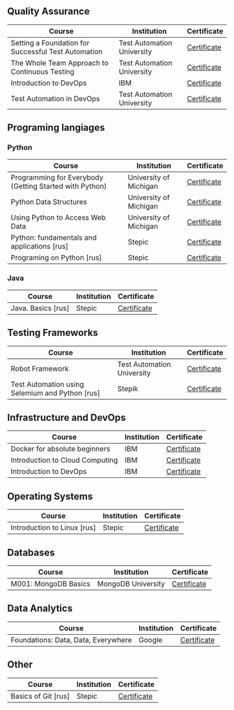 ## Quality Assurance

| Course | Institution | Certificate |
| --- | --- | --- |
|Setting a Foundation for Successful Test Automation|Test Automation University|[Certificate](https://testautomationu.applitools.com/certificate/?id=ae0b90ac)|
|The Whole Team Approach to Continuous Testing|Test Automation University|[Certificate](https://testautomationu.applitools.com/certificate/?id=bc423680)|
|Introduction to DevOps|IBM|[Certificate](https://coursera.org/share/d4bfe0b9b21ba445553c12344ab43de7)|
|Test Automation in DevOps|Test Automation University|[Certificate](https://testautomationu.applitools.com/certificate/?id=6ba5c851)|

## Programing langiages

### Python

| Course | Institution | Certificate |
| --- | --- | --- |
| Programming for Everybody (Getting Started with Python) | University of Michigan | [Certificate](https://www.coursera.org/account/accomplishments/certificate/3LHRGZ2B4Z5B) |
| Python Data Structures |  University of Michigan | [Certificate](https://www.coursera.org/account/accomplishments/certificate/RJP79U54W4NY) |
| Using Python to Access Web Data |  University of Michigan | [Certificate](https://www.coursera.org/account/accomplishments/certificate/2DA9NQLTXQWN) |
|Python: fundamentals and applications [rus]|Stepic|[Certificate](https://stepik.org/cert/35420)|
|Programing on Python [rus]|Stepic|[Certificate](https://stepik.org/cert/25845)|

### Java

| Course | Institution | Certificate |
| --- | --- | --- |
|Java. Basics [rus]|Stepic|[Certificate](https://stepik.org/cert/163153)|

## Testing Frameworks

| Course | Institution | Certificate |
| --- | --- | --- |
|Robot Framework|Test Automation University|[Certificate]([https://testautomationu.applitools.com/](https://testautomationu.applitools.com/certificate/?id=053f992b))|
|Test Automation using Selemium and Python [rus] | Stepik | [Certificate](https://stepik.org/cert/2121817) |


## Infrastructure and DevOps

| Course | Institution | Certificate |
| --- | --- | --- |
|Docker for absolute beginners|IBM|[Certificate](https://coursera.org/share/427041750cd6fa838c75fa542f880506)|
|Introduction to Cloud Computing|IBM|[Certificate](https://coursera.org/share/c4fb86665b6053db4f1d43c4fb1bf606)|
|Introduction to DevOps|IBM|[Certificate](https://coursera.org/share/d4bfe0b9b21ba445553c12344ab43de7)|


## Operating Systems

| Course | Institution | Certificate |
| --- | --- | --- |
|Introduction to Linux [rus]|Stepic|[Certificate](https://stepik.org/cert/48194)|


## Databases

| Course | Institution | Certificate |
| --- | --- | --- |
|M001: MongoDB Basics| MongoDB University |[Certificate](http://university.mongodb.com/course_completion/af0fe8b5-c429-4e5b-903a-baa0bff1)|


## Data Analytics

| Course | Institution | Certificate |
| --- | --- | --- |
|Foundations: Data, Data, Everywhere|Google|[Certificate](https://coursera.org/share/eeb6955e35151072a5c111d06510d4d5)|

## Other


| Course | Institution | Certificate |
| --- | --- | --- |
|Basics of Git [rus]|Stepic|[Certificate](https://stepik.org/cert/110020)|
